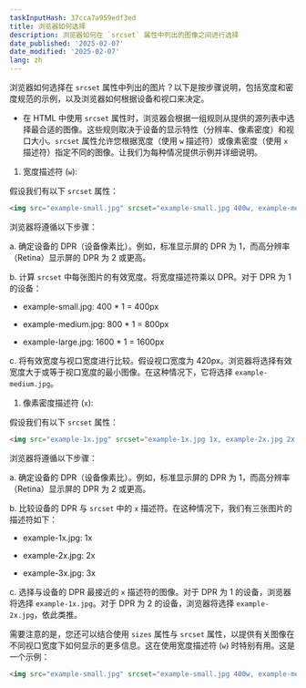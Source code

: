 ```yaml
---
taskInputHash: 37cca7a959edf3ed
title: 浏览器如何选择
description: 浏览器如何在 `srcset` 属性中列出的图像之间进行选择
date_published: '2025-02-07'
date_modified: '2025-02-07'
lang: zh
---
```

浏览器如何选择在 `srcset` 属性中列出的图片？以下是按步骤说明，包括宽度和密度规范的示例，以及浏览器如何根据设备和视口来决定。

- 在 HTML 中使用 `srcset` 属性时，浏览器会根据一组规则从提供的源列表中选择最合适的图像。这些规则取决于设备的显示特性（分辨率、像素密度）和视口大小。`srcset` 属性允许您根据宽度（使用 `w` 描述符）或像素密度（使用 `x` 描述符）指定不同的图像。让我们为每种情况提供示例并详细说明。

1. 宽度描述符 (`w`):

假设我们有以下 `srcset` 属性：

```html
<img src="example-small.jpg" srcset="example-small.jpg 400w, example-medium.jpg 800w, example-large.jpg 1600w" alt="Example Image">
```

浏览器将遵循以下步骤：

a. 确定设备的 DPR（设备像素比）。例如，标准显示屏的 DPR 为 1，而高分辨率（Retina）显示屏的 DPR 为 2 或更高。

b. 计算 `srcset` 中每张图片的有效宽度。将宽度描述符乘以 DPR。对于 DPR 为 1 的设备：

- example-small.jpg: 400 \* 1 = 400px

- example-medium.jpg: 800 \* 1 = 800px

- example-large.jpg: 1600 \* 1 = 1600px

c. 将有效宽度与视口宽度进行比较。假设视口宽度为 420px。浏览器将选择有效宽度大于或等于视口宽度的最小图像。在这种情况下，它将选择 `example-medium.jpg`。

1. 像素密度描述符 (`x`):

假设我们有以下 `srcset` 属性：

```html
<img src="example-1x.jpg" srcset="example-1x.jpg 1x, example-2x.jpg 2x, example-3x.jpg 3x" alt="Example Image">
```

浏览器将遵循以下步骤：

a. 确定设备的 DPR（设备像素比）。例如，标准显示屏的 DPR 为 1，而高分辨率（Retina）显示屏的 DPR 为 2 或更高。

b. 比较设备的 DPR 与 `srcset` 中的 `x` 描述符。在这种情况下，我们有三张图片的描述符如下：

- example-1x.jpg: 1x

- example-2x.jpg: 2x

- example-3x.jpg: 3x

c. 选择与设备的 DPR 最接近的 `x` 描述符的图像。对于 DPR 为 1 的设备，浏览器将选择 `example-1x.jpg`。对于 DPR 为 2 的设备，浏览器将选择 `example-2x.jpg`，依此类推。

需要注意的是，您还可以结合使用 `sizes` 属性与 `srcset` 属性，以提供有关图像在不同视口宽度下如何显示的更多信息。这在使用宽度描述符 (`w`) 时特别有用。这是一个示例：

```html
<img src="example-small.jpg" srcset="example-small.jpg 400w, example-medium.jpg 800w, example-large.jpg 1600w" sizes="(max-width: 480px) 100vw, (max-width: 960px) 50vw,
```
